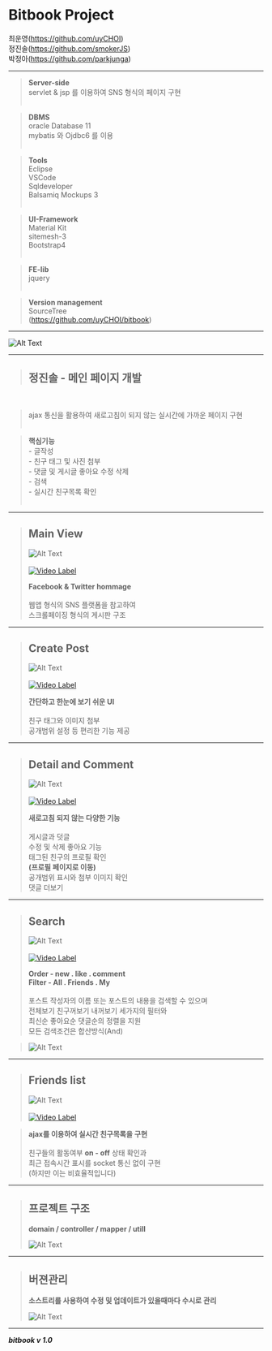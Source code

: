 

**Bitbook Project**
===============




최운영(https://github.com/uyCHOI)<br>
정진솔(https://github.com/smokerJS)<br>
박정아(https://github.com/parkjunga)<br>


---------------------------------------


>**Server-side**<br>
>servlet & jsp 를 이용하여 SNS 형식의 페이지 구현<br><br>

>**DBMS**<br>
oracle Database 11<br>
mybatis 와 Ojdbc6 를 이용<br><br>

>**Tools**<br>
Eclipse<br>
VSCode<br>
Sqldeveloper<br>
Balsamiq Mockups 3<br><br>

>**UI-Framework**<br>
Material Kit<br>
sitemesh-3<br>
Bootstrap4<br><br>

>**FE-lib**<br>
jquery<br><br>

>**Version management**<br>
SourceTree<br>
(https://github.com/uyCHOI/bitbook)<br>

---------------------------------------
![Alt Text](./readMeImg/1_member.jpg)

---------------------------------------

>**정진솔 - 메인 페이지 개발**
>---------
<br>

>ajax 통신을 활용하여 새로고침이 되지 않는 실시간에 가까운 페이지 구현<br><br>

> **핵심기능**<br>
    - 글작성<br>
    - 친구 태그 및 사진 첨부<br>
    - 댓글 및 게시글 좋아요 수정 삭제<br>
    - 검색<br>
    - 실시간 친구목록 확인<br>
    <br>

   
---------------------------------------

>Main View
>---------
>![Alt Text](./readMeImg/2_main.png)
><br><br>
>[![Video Label](./readMeImg/youtube.png)](https://youtu.be/rDBUGfQheao) <br>
>
>**Facebook & Twitter hommage**<br><br>
>웹앱 형식의 SNS 플랫폼을 참고하여<br>
>스크롤페이징 형식의 게시판 구조<br>

---------------------------------------

>Create Post
>---------
>![Alt Text](./readMeImg/3_create.png)
><br><br>
>[![Video Label](./readMeImg/youtube.png)](https://youtu.be/MHfNYveRXSA) <br>
>
>**간단하고 한눈에 보기 쉬운 UI**<br><br>
>친구 태그와 이미지 첨부<br>
>공개범위 설정 등 편리한 기능 제공<br>

---------------------------------------

>Detail and Comment
>--------- 
>![Alt Text](./readMeImg/4_comment.gif)
><br><br>
>[![Video Label](./readMeImg/youtube.png)](https://youtu.be/DBp5a5HnlEg) <br>
>
>**새로고침 되지 않는 다양한 기능**<br><br>
>게시글과 덧글<br>
>수정 및 삭제 좋아요 기능<br>
>태그된 친구의 프로필 확인<br>**(프로필 페이지로 이동)**<br>
>공개범위 표시와 첨부 이미지 확인<br>
>댓글 더보기<br>

---------------------------------------

>Search
>---------
>![Alt Text](./readMeImg/5_search.png)
><br><br>
>[![Video Label](./readMeImg/youtube.png)](https://youtu.be/NGQVilo5bok) <br>
>
>**Order - new . like . comment**<br>
>**Filter - All . Friends . My**<br><br>
>포스트 작성자의 이름 또는 포스트의 내용을 검색할 수 있으며<br>
>전체보기 친구꺼보기 내꺼보기 세가지의 필터와<br>
>최신순 좋아요순 댓글순의 정렬을 지원<br>
>모든 검색조건은 합산방식(And)<br>

>![Alt Text](./readMeImg/6_query.png)<br>

---------------------------------------

>Friends list
>---------
>![Alt Text](./readMeImg/7_friends.png)
><br><br>
>[![Video Label](./readMeImg/youtube.png)](https://youtu.be/KQ5S0dlhjSI) <br>

>**ajax를 이용하여 실시간 친구목록을 구현**<br><br>
>친구들의 활동여부 **on - off** 상태 확인과<br>
>최근 접속시간 표시를 socket 통신 없이 구현<br> (하지만 이는 비효율적입니다)<br>

---------------------------------------

>프로젝트 구조
>---------
>**domain / controller / mapper / utill**<br>
>
>![Alt Text](./readMeImg/8_project.png)

---------------------------------------

>버젼관리
>---------
>**소스트리를 사용하여 수정 및 업데이트가 있을때마다 수시로 관리**<br>
>
>![Alt Text](./readMeImg/9_source.png)<br>

---------------------------------------

***bitbook v 1.0***